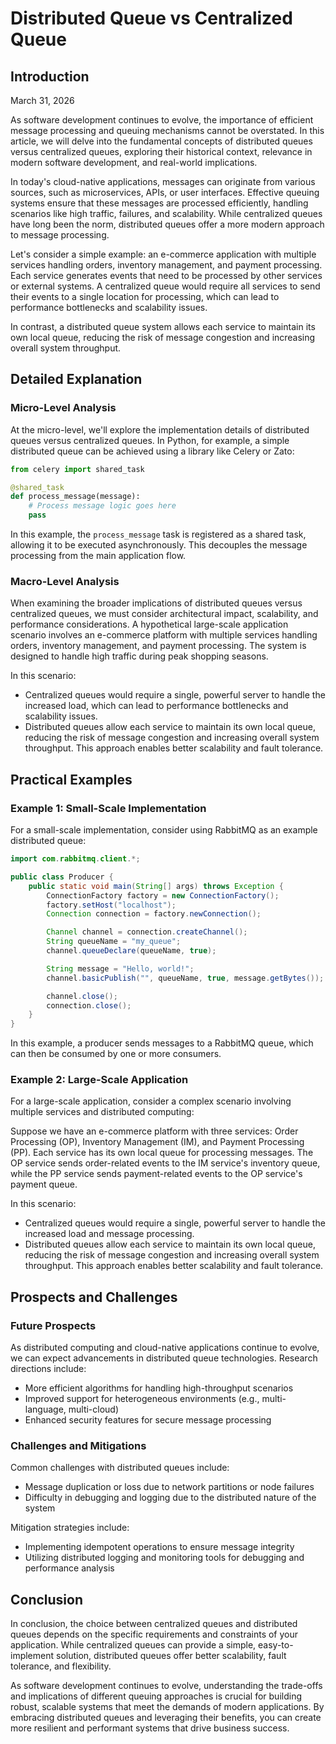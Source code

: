 # Distributed Queue vs Centralized Queue
## Introduction
March 31, 2026

As software development continues to evolve, the importance of efficient message processing and queuing mechanisms cannot be overstated. In this article, we will delve into the fundamental concepts of distributed queues versus centralized queues, exploring their historical context, relevance in modern software development, and real-world implications.

In today's cloud-native applications, messages can originate from various sources, such as microservices, APIs, or user interfaces. Effective queuing systems ensure that these messages are processed efficiently, handling scenarios like high traffic, failures, and scalability. While centralized queues have long been the norm, distributed queues offer a more modern approach to message processing.

Let's consider a simple example: an e-commerce application with multiple services handling orders, inventory management, and payment processing. Each service generates events that need to be processed by other services or external systems. A centralized queue would require all services to send their events to a single location for processing, which can lead to performance bottlenecks and scalability issues.

In contrast, a distributed queue system allows each service to maintain its own local queue, reducing the risk of message congestion and increasing overall system throughput.

## Detailed Explanation
### Micro-Level Analysis

At the micro-level, we'll explore the implementation details of distributed queues versus centralized queues. In Python, for example, a simple distributed queue can be achieved using a library like Celery or Zato:

```python
from celery import shared_task

@shared_task
def process_message(message):
    # Process message logic goes here
    pass
```

In this example, the `process_message` task is registered as a shared task, allowing it to be executed asynchronously. This decouples the message processing from the main application flow.

### Macro-Level Analysis

When examining the broader implications of distributed queues versus centralized queues, we must consider architectural impact, scalability, and performance considerations. A hypothetical large-scale application scenario involves an e-commerce platform with multiple services handling orders, inventory management, and payment processing. The system is designed to handle high traffic during peak shopping seasons.

In this scenario:

* Centralized queues would require a single, powerful server to handle the increased load, which can lead to performance bottlenecks and scalability issues.
* Distributed queues allow each service to maintain its own local queue, reducing the risk of message congestion and increasing overall system throughput. This approach enables better scalability and fault tolerance.

## Practical Examples
### Example 1: Small-Scale Implementation

For a small-scale implementation, consider using RabbitMQ as an example distributed queue:

```java
import com.rabbitmq.client.*;

public class Producer {
    public static void main(String[] args) throws Exception {
        ConnectionFactory factory = new ConnectionFactory();
        factory.setHost("localhost");
        Connection connection = factory.newConnection();

        Channel channel = connection.createChannel();
        String queueName = "my_queue";
        channel.queueDeclare(queueName, true);

        String message = "Hello, world!";
        channel.basicPublish("", queueName, true, message.getBytes());

        channel.close();
        connection.close();
    }
}
```

In this example, a producer sends messages to a RabbitMQ queue, which can then be consumed by one or more consumers.

### Example 2: Large-Scale Application

For a large-scale application, consider a complex scenario involving multiple services and distributed computing:

Suppose we have an e-commerce platform with three services: Order Processing (OP), Inventory Management (IM), and Payment Processing (PP). Each service has its own local queue for processing messages. The OP service sends order-related events to the IM service's inventory queue, while the PP service sends payment-related events to the OP service's payment queue.

In this scenario:

* Centralized queues would require a single, powerful server to handle the increased load and message processing.
* Distributed queues allow each service to maintain its own local queue, reducing the risk of message congestion and increasing overall system throughput. This approach enables better scalability and fault tolerance.

## Prospects and Challenges
### Future Prospects

As distributed computing and cloud-native applications continue to evolve, we can expect advancements in distributed queue technologies. Research directions include:

* More efficient algorithms for handling high-throughput scenarios
* Improved support for heterogeneous environments (e.g., multi-language, multi-cloud)
* Enhanced security features for secure message processing

### Challenges and Mitigations

Common challenges with distributed queues include:

* Message duplication or loss due to network partitions or node failures
* Difficulty in debugging and logging due to the distributed nature of the system

Mitigation strategies include:

* Implementing idempotent operations to ensure message integrity
* Utilizing distributed logging and monitoring tools for debugging and performance analysis

## Conclusion

In conclusion, the choice between centralized queues and distributed queues depends on the specific requirements and constraints of your application. While centralized queues can provide a simple, easy-to-implement solution, distributed queues offer better scalability, fault tolerance, and flexibility.

As software development continues to evolve, understanding the trade-offs and implications of different queuing approaches is crucial for building robust, scalable systems that meet the demands of modern applications. By embracing distributed queues and leveraging their benefits, you can create more resilient and performant systems that drive business success.